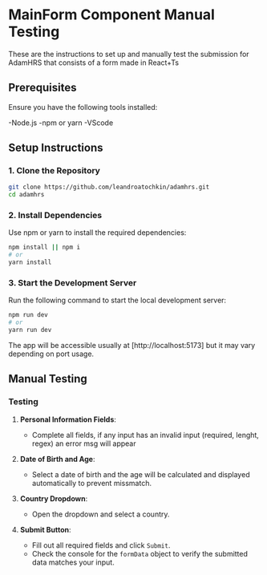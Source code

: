 # MainForm Component Manual Testing

These are the instructions to set up and manually test the submission for AdamHRS that consists of a form made in React+Ts

## Prerequisites

Ensure you have the following tools installed:

-Node.js
-npm or yarn
-VScode

## Setup Instructions

### 1. Clone the Repository

```bash
git clone https://github.com/leandroatochkin/adamhrs.git
cd adamhrs
```

### 2. Install Dependencies

Use npm or yarn to install the required dependencies:

```bash
npm install || npm i
# or
yarn install
```

### 3. Start the Development Server

Run the following command to start the local development server:

```bash
npm run dev
# or
yarn run dev
```

The app will be accessible usually at [http://localhost:5173] but it may vary depending on port usage.

## Manual Testing

### Testing

1. **Personal Information Fields**:
   - Complete all fields, if any input has an invalid input (required, lenght, regex) an error msg will appear

2. **Date of Birth and Age**:
   - Select a date of birth and the age will be calculated and displayed automatically to prevent missmatch.

3. **Country Dropdown**:
   - Open the dropdown and select a country.

4. **Submit Button**:
   - Fill out all required fields and click `Submit`.
   - Check the console for the `formData` object to verify the submitted data matches your input.



